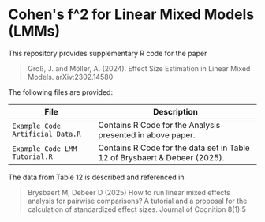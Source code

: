 # Cohen's f^2 for Linear Mixed Models (LMMs) 

This repository provides supplementary R code for the paper 

> Groß, J. and Möller, A. (2024). 
> Effect Size Estimation in Linear Mixed Models.
> arXiv:2302.14580

The following files are provided: 

| File | Description |
| ---- | ----------- |
| `Example Code Artificial Data.R` | Contains R Code for the Analysis presented in above paper. |
| `Example Code LMM Tutorial.R` | Contains R Code for the data set in Table 12 of Brysbaert & Debeer (2025). |


The data from Table 12 is described and referenced in

> Brysbaert M, Debeer D (2025) How to run linear mixed effects analysis for
> pairwise comparisons? A tutorial and a proposal for the calculation of
> standardized effect sizes. Journal of Cognition 8(1):5
